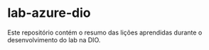 # lab-azure-dio
Este repositório contém o resumo das lições aprendidas durante o desenvolvimento do lab na DIO.
